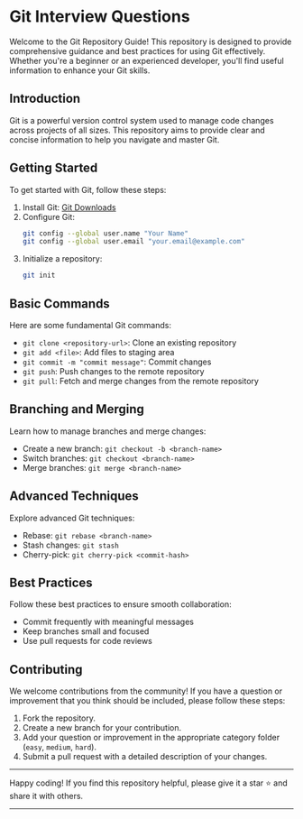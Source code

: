 # Git Interview Questions
Welcome to the Git Repository Guide! This repository is designed to provide comprehensive guidance and best practices for using Git effectively. Whether you're a beginner or an experienced developer, you'll find useful information to enhance your Git skills.

## Introduction
Git is a powerful version control system used to manage code changes across projects of all sizes. This repository aims to provide clear and concise information to help you navigate and master Git.

## Getting Started
To get started with Git, follow these steps:
1. Install Git: [Git Downloads](https://git-scm.com/downloads)
2. Configure Git: 
    ```sh
    git config --global user.name "Your Name"
    git config --global user.email "your.email@example.com"
    ```
3. Initialize a repository:
    ```sh
    git init
    ```

## Basic Commands
Here are some fundamental Git commands:
- `git clone <repository-url>`: Clone an existing repository
- `git add <file>`: Add files to staging area
- `git commit -m "commit message"`: Commit changes
- `git push`: Push changes to the remote repository
- `git pull`: Fetch and merge changes from the remote repository

## Branching and Merging
Learn how to manage branches and merge changes:
- Create a new branch: `git checkout -b <branch-name>`
- Switch branches: `git checkout <branch-name>`
- Merge branches: `git merge <branch-name>`

## Advanced Techniques
Explore advanced Git techniques:
- Rebase: `git rebase <branch-name>`
- Stash changes: `git stash`
- Cherry-pick: `git cherry-pick <commit-hash>`

## Best Practices
Follow these best practices to ensure smooth collaboration:
- Commit frequently with meaningful messages
- Keep branches small and focused
- Use pull requests for code reviews

## Contributing

We welcome contributions from the community! If you have a question or improvement that you think should be included, please follow these steps:

1. Fork the repository.
2. Create a new branch for your contribution.
3. Add your question or improvement in the appropriate category folder (`easy`, `medium`, `hard`).
4. Submit a pull request with a detailed description of your changes.

---

Happy coding! If you find this repository helpful, please give it a star ⭐ and share it with others.

---
